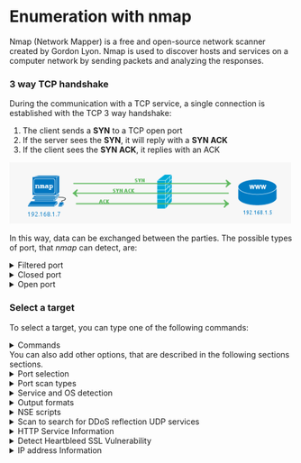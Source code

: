 # Enumeration with nmap
Nmap (Network Mapper) is a free and open-source network scanner created by Gordon Lyon. Nmap is used to discover hosts and services on a computer network by sending packets and analyzing the responses.<br>

### 3 way TCP handshake
During the communication with a TCP service, a single connection is established with the TCP 3 way handshake:
1. The client sends a **SYN** to a TCP open port 
2. If the server sees the **SYN**, it will reply with a **SYN ACK**
3. If the client sees the **SYN ACK**, it replies with an ACK

<img src="img/nmap/3-way.png" width="500"></img>

In this way, data can be exchanged between the parties. The possible types of port, that *nmap* can detect, are:
<details><summary>Filtered port</summary>
A filtered port result from Nmap indicates that the port has not responded at all. The SYN packet has simply been dropped by the firewall.
<img src="img/nmap/filtered_port.png" width="500"></img>
</details>
<details><summary>Closed port</summary>
Closed ports most commonly indicate there is no service running on the port, but the firewall has allowed the connection to go through to the server. It can also mean that no firewall is present at all.<br>
It is possible to configure a firewall to reject packets rather than drop. This would mean that packets hitting the firewall would be seen as closed (the firewall is responding with RST ACK).
<img src="img/nmap/closed_port.png" width="500"></img>
</details>
<details><summary>Open port</summary>
Open Ports are usually what you are looking for when kicking off *nmap* scans. The open service could be a publicly accessible service that is, by its nature, supposed to be accessible. It may be a backend service that does not need to be publicly accessible, and therefore should be blocked by a firewall.
</details>

### Select a target
To select a target, you can type one of the following commands:
<details><summary>Commands</summary>
<table>
  <tr>
    <td>nmap 192.168.1.1</td>
    <td>Scan a single port</td>
  </tr>
  <tr>
    <td>nmap www.example.com</td>
    <td>Scan a host</td>
  </tr>
  <tr>
    <td>nmap 192.168.1.1-20</td>
    <td>Scan a range of IP addresses</td>
  </tr>
  <tr>
    <td>nmap 192.168.1.0/24</td>
    <td>Scan a sub-network</td>
  </tr>
  <tr>
    <td>nmap -iL file.txt</td>
    <td>Scan targets specified in a file</td>
  </tr>
</table>
</details>
You can also add other options, that are described in the following sections sections.

<details><summary>Port selection</summary>
<table>
  <tr>
    <td>-p 22</td>
    <td>Scan a single port</td>
  </tr>
  <tr>
    <td>-p 1-100</td>
    <td>Scan a range of ports</td>
  </tr>
  <tr>
    <td>-F</td>
    <td>Scan 100 most common ports (FAST)</td>
  </tr>
  <tr>
    <td>-p-</td>
    <td>Scan all 65535 ports.</td>
  </tr>
</table>
</details>

<details><summary>Port scan types</summary>
<table>
  <tr>
    <td>-sT</td>
    <td>Scan using TCP CONNECT</td>
  </tr>
  <tr>
    <td>-sS</td>
    <td>Scan using TCP SYN SCAN (by default)</td>
  </tr>
  <tr>
    <td>-sU -p 123,161,162</td>
    <td>Scan UDP ports</td>
  </tr>
  <tr>
    <td>-Pn</td>
    <td>Scan selected ports ignoring discovery</td>
  </tr>
</table>
</details>

<details><summary>Service and OS detection</summary>
<table>
  <tr>
    <td>-A</td>
    <td>Detect OS and services</td>
  </tr>
  <tr>
    <td>-sV</td>
    <td>Standard Service detection</td>
  </tr>
  <tr>
    <td>-sV --version-intensity 5</td>
    <td>More aggressive Service Detection</td>
  </tr>
  <tr>
    <td>-sV --version-intensity 0</td>
    <td>Lighter banner grabbing Detection</td>
  </tr>
</table>
</details>

<details><summary>Output formats</summary>
<table>
  <tr>
    <td>-oN file.txt</td>
    <td>Save <i>stdout</i> of the command to <i>file.txt</i>.</td>
  </tr>
  <tr>
    <td>-oX file.xml</td>
    <td>Save results as XML.</td>
  </tr>
  <tr>
    <td>-oG file.txt</td>
    <td>Save results with format useful for <i>grep</i>.</td>
  </tr>
  <tr>
    <td>-oA file</td>
    <td>Save results in all the formats.</td>
  </tr>  
</table>
</details>

<details><summary>NSE scripts</summary>
<table>
  <tr>
    <td>-sC</td>
    <td>Scan using DEFAULT SAFE scripts.</td>
  </tr>
  <tr>
    <td>--script-help=name-script</td>
    <td>Get help for a script.</td>
  </tr> 
  <tr>
    <td>--script=name-script.nse</td>
    <td>Scan using a specified NSE script.</td>
  </tr>
  <tr>
    <td>--script=smb*</td>
    <td>Scan using a set of scripts by using regular expressions. (e.g. scripts with name=smb..)</td>
  </tr>
</table>
To know which are the all the available NSE scripts, you can type the following command:
locate nse | grep script
</details>

<details><summary>Scan to search for DDoS reflection UDP services</summary>
To make a scan for UDP DDoS reflectors (reflection attacks), you can type the following commands for example:
<pre lang="bash"><code>nmap -sU -A -PN -n -pU:19,53,123,161 -script:ì=ntp-monlist, dns=recursion, snmp-sysdescr 192.168.1.0/24</code></pre>
</details>

<details><summary>HTTP Service Information</summary>
<table>
  <tr>
    <td>--script=http-title</td>
    <td>Gather page titles from HTTP services.</td>
  </tr>
  <tr>
    <td>--script=http-headers</td>
    <td>Gather page headers of web services.</td>
  </tr>
  <tr>
    <td>--script=http-enum</td>
    <td>Gather web applications from known paths.</td>
  </tr>
</table>
</details>

<details><summary>Detect Heartbleed SSL Vulnerability</summary>
For heartbleed testing, you can use the following nmap option:
<pre lang="bash"><code>--script=ssl-heartbleed</code></pre>
</details>

<details><summary>IP address Information</summary>
To find information about an IP address, you can use the following command:
<pre lang="bash"><code>--script=ssl-asn-query, whois, ip-geolocation-maxind</code></pre>
</details>
